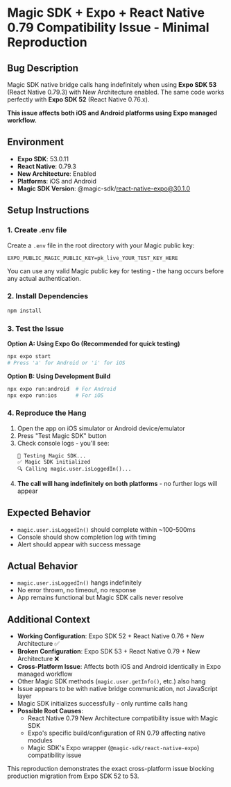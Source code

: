 # Magic SDK + Expo + React Native 0.79 Compatibility Issue - Minimal Reproduction

## Bug Description

Magic SDK native bridge calls hang indefinitely when using **Expo SDK 53** (React Native 0.79.3) with New Architecture enabled. The same code works perfectly with **Expo SDK 52** (React Native 0.76.x).

**This issue affects both iOS and Android platforms using Expo managed workflow.**

## Environment

- **Expo SDK**: 53.0.11
- **React Native**: 0.79.3
- **New Architecture**: Enabled
- **Platforms**: iOS and Android
- **Magic SDK Version**: @magic-sdk/react-native-expo@30.1.0

## Setup Instructions

### 1. Create .env file

Create a `.env` file in the root directory with your Magic public key:

```
EXPO_PUBLIC_MAGIC_PUBLIC_KEY=pk_live_YOUR_TEST_KEY_HERE
```

You can use any valid Magic public key for testing - the hang occurs before any actual authentication.

### 2. Install Dependencies

```bash
npm install
```

### 3. Test the Issue

**Option A: Using Expo Go (Recommended for quick testing)**

```bash
npx expo start
# Press 'a' for Android or 'i' for iOS
```

**Option B: Using Development Build**

```bash
npx expo run:android  # For Android
npx expo run:ios      # For iOS
```

### 4. Reproduce the Hang

1. Open the app on iOS simulator or Android device/emulator
2. Press "Test Magic SDK" button
3. Check console logs - you'll see:
   ```
   🔧 Testing Magic SDK...
   ✅ Magic SDK initialized
   🔍 Calling magic.user.isLoggedIn()...
   ```
4. **The call will hang indefinitely on both platforms** - no further logs will appear

## Expected Behavior

- `magic.user.isLoggedIn()` should complete within ~100-500ms
- Console should show completion log with timing
- Alert should appear with success message

## Actual Behavior

- `magic.user.isLoggedIn()` hangs indefinitely
- No error thrown, no timeout, no response
- App remains functional but Magic SDK calls never resolve

## Additional Context

- **Working Configuration**: Expo SDK 52 + React Native 0.76 + New Architecture ✅
- **Broken Configuration**: Expo SDK 53 + React Native 0.79 + New Architecture ❌
- **Cross-Platform Issue**: Affects both iOS and Android identically in Expo managed workflow
- Other Magic SDK methods (`magic.user.getInfo()`, etc.) also hang
- Issue appears to be with native bridge communication, not JavaScript layer
- Magic SDK initializes successfully - only runtime calls hang
- **Possible Root Causes**:
  - React Native 0.79 New Architecture compatibility issue with Magic SDK
  - Expo's specific build/configuration of RN 0.79 affecting native modules
  - Magic SDK's Expo wrapper (`@magic-sdk/react-native-expo`) compatibility issue

This reproduction demonstrates the exact cross-platform issue blocking production migration from Expo SDK 52 to 53.
